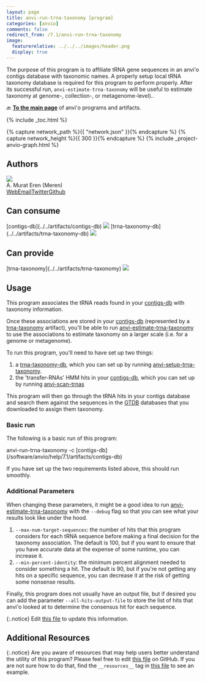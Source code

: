 ```yaml
---
layout: page
title: anvi-run-trna-taxonomy [program]
categories: [anvio]
comments: false
redirect_from: /7.1/anvi-run-trna-taxonomy
image:
  featurerelative: ../../../images/header.png
  display: true
---
```


The purpose of this program is to affiliate tRNA gene sequences in an anvi&#x27;o contigs database with taxonomic names. A properly setup local tRNA taxonomy database is required for this program to perform properly. After its successful run, `anvi-estimate-trna-taxonomy` will be useful to estimate taxonomy at genome-, collection-, or metagenome-level)..

🔙 **[To the main page](../../)** of anvi'o programs and artifacts.


{% include _toc.html %}
<div id="svg" class="subnetwork"></div>
{% capture network_path %}{{ "network.json" }}{% endcapture %}
{% capture network_height %}{{ 300 }}{% endcapture %}
{% include _project-anvio-graph.html %}


## Authors

<div class="page-author"><div class="page-author-info"><div class="page-person-photo"><img class="page-person-photo-img" src="../../images/authors/meren.jpg" /></div><div class="page-person-info-box"><span class="page-author-name">A. Murat Eren (Meren)</span><div class="page-author-social-box"><a href="http://meren.org" class="person-social" target="_blank"><i class="fa fa-fw fa-home"></i>Web</a><a href="mailto:a.murat.eren@gmail.com" class="person-social" target="_blank"><i class="fa fa-fw fa-envelope-square"></i>Email</a><a href="http://twitter.com/merenbey" class="person-social" target="_blank"><i class="fa fa-fw fa-twitter-square"></i>Twitter</a><a href="http://github.com/meren" class="person-social" target="_blank"><i class="fa fa-fw fa-github"></i>Github</a></div></div></div></div>



## Can consume


<p style="text-align: left" markdown="1"><span class="artifact-r">[contigs-db](../../artifacts/contigs-db) <img src="../../images/icons/DB.png" class="artifact-icon-mini" /></span> <span class="artifact-r">[trna-taxonomy-db](../../artifacts/trna-taxonomy-db) <img src="../../images/icons/CONCEPT.png" class="artifact-icon-mini" /></span></p>


## Can provide


<p style="text-align: left" markdown="1"><span class="artifact-p">[trna-taxonomy](../../artifacts/trna-taxonomy) <img src="../../images/icons/CONCEPT.png" class="artifact-icon-mini" /></span></p>


## Usage


This program associates the tRNA reads found in your <span class="artifact-n">[contigs-db](/software/anvio/help/7.1/artifacts/contigs-db)</span> with taxonomy information. 

Once these associations are stored in your <span class="artifact-n">[contigs-db](/software/anvio/help/7.1/artifacts/contigs-db)</span> (represented by a <span class="artifact-n">[trna-taxonomy](/software/anvio/help/7.1/artifacts/trna-taxonomy)</span> artifact), you'll be able to run <span class="artifact-n">[anvi-estimate-trna-taxonomy](/software/anvio/help/7.1/programs/anvi-estimate-trna-taxonomy)</span> to use the associations to estimate taxonomy on a larger scale (i.e. for a genome or metagenome). 

To run this program, you'll need to have set up two things: 
1. a <span class="artifact-n">[trna-taxonomy-db](/software/anvio/help/7.1/artifacts/trna-taxonomy-db)</span>, which you can set up by running <span class="artifact-n">[anvi-setup-trna-taxonomy](/software/anvio/help/7.1/programs/anvi-setup-trna-taxonomy)</span>.
2. the 'transfer-RNAs' HMM hits in your <span class="artifact-n">[contigs-db](/software/anvio/help/7.1/artifacts/contigs-db)</span>, which you can set up by running <span class="artifact-n">[anvi-scan-trnas](/software/anvio/help/7.1/programs/anvi-scan-trnas)</span>

This program will then go through the tRNA hits in your contigs database and search them against the sequences in the [GTDB](https://gtdb.ecogenomic.org/) databases that you downloaded to assign them taxonomy. 

### Basic run

The following is a basic run of this program: 

<div class="codeblock" markdown="1">
anvi&#45;run&#45;trna&#45;taxonomy &#45;c <span class="artifact&#45;n">[contigs&#45;db](/software/anvio/help/7.1/artifacts/contigs&#45;db)</span>
</div>

If you have set up the two requirements listed above, this should run smoothly. 

### Additional Parameters

When changing these parameters, it might be a good idea to run <span class="artifact-n">[anvi-estimate-trna-taxonomy](/software/anvio/help/7.1/programs/anvi-estimate-trna-taxonomy)</span> with the `--debug` flag so that you can see what your results look like under the hood. 

1. `--max-num-target-sequences`: the number of hits that this program considers for each tRNA sequence before making a final decision for the taxonomy association. The default is 100, but if you want to ensure that you have accurate data at the expense of some runtime, you can increase it. 
2. `--min-percent-identity`: the minimum percent alignment needed to consider something a hit.  The default is 90, but if you're not getting any hits on a specific sequence, you can decrease it at the risk of getting some nonsense results. 

Finally, this program does not usually have an output file, but if desired you can add the parameter `--all-hits-output-file` to store the list of hits that anvi'o looked at to determine the consensus hit for each sequence. 


{:.notice}
Edit [this file](https://github.com/merenlab/anvio/tree/master/anvio/docs/programs/anvi-run-trna-taxonomy.md) to update this information.


## Additional Resources



{:.notice}
Are you aware of resources that may help users better understand the utility of this program? Please feel free to edit [this file](https://github.com/merenlab/anvio/tree/master/bin/anvi-run-trna-taxonomy) on GitHub. If you are not sure how to do that, find the `__resources__` tag in [this file](https://github.com/merenlab/anvio/blob/master/bin/anvi-interactive) to see an example.
